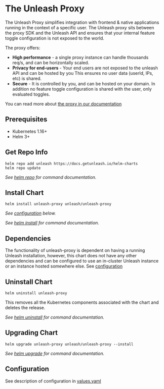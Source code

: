 # The Unleash Proxy

The Unleash Proxy simplifies integration with frontend & native applications running in the context of a specific user. The Unleash proxy sits between the proxy SDK and the 
Unleash API and ensures that your internal feature toggle configuration is not 
exposed to the world. 

The proxy offers:

- **High performance** - a single proxy instance can handle thousands req/s, and can be horizontally scaled. 
- **Privacy for end-users** - Your end users are not exposed to the unleash API and can be hosted by you This ensures no user data (userId, IPs, etc) is shared. 
- **Secure** - It is controlled by you, and can be hosted on your domain. In addition no feature toggle configuration is shared with the user, only evaluated toggles. 


You can read more about [the proxy in our documentation](https://docs.getunleash.io/sdks/unleash-proxy)

## Prerequisites
- Kubernetes 1.16+
- Helm 3+

## Get Repo Info

```console
helm repo add unleash https://docs.getunleash.io/helm-charts
helm repo update
```

_See [helm repo](https://helm.sh/docs/helm/helm_repo/) for command documentation._

## Install Chart

```console
helm install unleash-proxy unleash/unleash-proxy
```

_See [configuration](#configuration) below._

_See [helm install](https://helm.sh/docs/helm/helm_install/) for command documentation._

## Dependencies

The functionality of unleash-proxy is dependent on having a running Unleash installation, however, this chart does not have any other dependencies and can be configured to use an in-cluster Unleash instance or an instance hosted somewhere else. See [configuration](#configuration)

## Uninstall Chart

```console
helm uninstall unleash-proxy
```

This removes all the Kubernetes components associated with the chart and deletes the release.

_See [helm uninstall](https://helm.sh/docs/helm/helm_uninstall/) for command documentation._

## Upgrading Chart

```console
helm upgrade unleash-proxy unleash/unleash-proxy --install
```

_See [helm upgrade](https://helm.sh/docs/helm/helm_upgrade/) for command documentation._

## Configuration

See description of configuration in [values.yaml](./values.yaml)